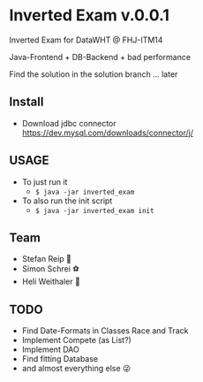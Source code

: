 # Inverted Exam v.0.0.1

Inverted Exam for DataWHT @ FHJ-ITM14

Java-Frontend + DB-Backend + bad performance

Find the solution in the solution branch ... later

## Install
- Download jdbc connector https://dev.mysql.com/downloads/connector/j/

## USAGE
- To just run it
	- ```$ java -jar inverted_exam```
- To also run the init script
	- ```$ java -jar inverted_exam init```


## Team
- Stefan Reip :checkered_flag:
- Simon Schrei :soccer:
- Heli Weithaler :guitar:

## TODO
- Find Date-Formats in Classes Race and Track
- Implement Compete (as List?)
- Implement DAO
- Find fitting Database
- and almost everything else :stuck_out_tongue_winking_eye:

